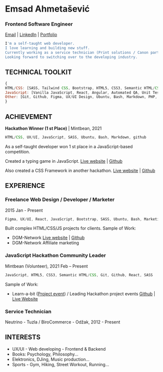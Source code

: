 # Emsad Ahmetašević
### Frontend Software Engineer
[Email](mailto:emsad87@gmail.com) | [LinkedIn](https://www.linkedin.com/in/emsad/) | [Portfolio](https://emsad87.github.io/)

```bash
I'm a self-taught web developer.
I love learning and building new stuff.
Currently working as a service technician (Print solutions / Canon partner). 
Looking forward to switching over to the developing industry.
```

## TECHNICAL TOOLKIT
```js
{
HTML/CSS: [SASS, Tailwind CSS, Bootstrap, HTML5, CSS3, Semantic HTML/CSS],
JavaScript: [Vanilla JavaScript, React, Angular, Automated QA, Unit Testing with TestCafe (like Cypress)],
Other: [Git, Github, Figma, UX/UI Design, Ubuntu, Bash, Markdown, PHP, C#, Unity, MySQL]
}
```

## ACHIEVEMENT

**Hackathon Winner (1 st Place)** | Mintbean, 2021

```js
HTML/CSS, UX/UI, JavaScript, SASS, Ubuntu, Bash, Markdown, github
```

As a self-taught developer won 1 st place in a JavaScript-based competition.

Created a typing game in JavaScript. [Live website](https://emsad87.github.io/typing-game/) | [Github](https://github.com/emsad87/typing-game)

Also created a CSS Framework in another hackathon. [Live website](https://emsad87.github.io/css-framework/) | [Github](https://github.com/emsad87/typing-game)

## EXPERIENCE

### Freelance Web Design / Developer / Marketer
2015 Jan - Present

```js
Figma, UX/UI, React, JavaScript, Bootstrap, SASS, Ubuntu, Bash, Marketing, Markdown
```

Built complex HTML/CSS/JS projects for clients.
Sample of Work:
- DGM-Network [Live website](https://dgm-network.com/) | [Github](https://github.com/emsad87/DGM)
- DGM-Network Affiliate marketing

### JavaScript Hackathon Community Leader
Mintbean (Volunteer), 2021 Feb – Present

```js
JavaScript, HTML5, CSS3, Semantic HTML/CSS, Git, Github, React, SASS
```

Sample of Work:
- Learn-a-bit ([Project event](https://mintbean.io/meets/97109cbb-58fa-4ee6-9033-1d0aade186fc)) / Leading Hackathon project events
[Github](https://github.com/Mintbean/Learn-a-bit) | [Live Website](https://sites.google.com/mintbean.io/mintbean-learn-a-bit-guide/about-learn-a-bit)

### Service Technician
Neutrino - Tuzla / BiroCommerce - Odžak, 2012 - Present

## INTERESTS
- UX/UI - Web developing - Frontend & Backend
- Books: Psychology, Philosophy...
- Elektronics, DJing, Music production...
- Sports - Gym, Hiking, Street Workout, Running…
